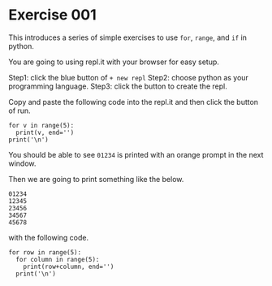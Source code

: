 # Exercise 001

This introduces a series of simple exercises to use ```for```, ```range```, and ```if``` in python.

You are going to using repl.it with your browser for easy setup.

Step1: click the blue button of ```+ new repl```
Step2: choose python as your programming language.
Step3: click the button to create the repl.

Copy and paste the following code into the repl.it and then click the button of run.

```
for v in range(5):
  print(v, end='')
print('\n')
```

You should be able to see ```01234``` is printed with an orange prompt in the next window.

Then we are going to print something like the below.

```
01234
12345
23456
34567
45678
```

with the following code.

```
for row in range(5):
  for column in range(5):
    print(row+column, end='')
  print('\n')
```



